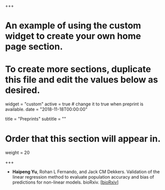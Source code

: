 +++
# An example of using the custom widget to create your own home page section.
# To create more sections, duplicate this file and edit the values below as desired.
widget = "custom"
active = true  # change it to true when preprint is available. 
date = "2018-11-18T00:00:00"

title = "Preprints"
subtitle = ""

# Order that this section will appear in.
weight = 20

+++

* __Haipeng Yu__, Rohan L Fernando, and Jack CM Dekkers. Validation of the linear regression method to evaluate population accuracy and bias of predictions for non-linear models. bioRxiv.  \[[bioRxiv](https://www.biorxiv.org/content/10.1101/2022.10.02.510518)\] 

